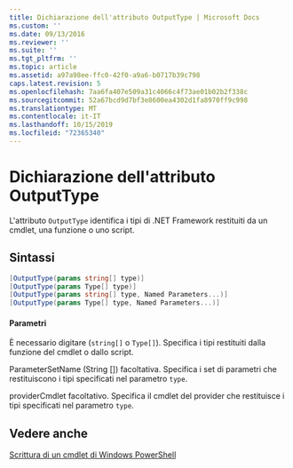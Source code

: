 ```yaml
---
title: Dichiarazione dell'attributo OutputType | Microsoft Docs
ms.custom: ''
ms.date: 09/13/2016
ms.reviewer: ''
ms.suite: ''
ms.tgt_pltfrm: ''
ms.topic: article
ms.assetid: a97a98ee-ffc0-42f0-a9a6-b0717b39c798
caps.latest.revision: 5
ms.openlocfilehash: 7aa6fa407e509a31c4066c4f73ae01b02b2f338c
ms.sourcegitcommit: 52a67bcd9d7bf3e8600ea4302d1fa8970ff9c998
ms.translationtype: MT
ms.contentlocale: it-IT
ms.lasthandoff: 10/15/2019
ms.locfileid: "72365340"
---
```

# <a name="outputtype-attribute-declaration"></a>Dichiarazione dell'attributo OutputType

L'attributo `OutputType` identifica i tipi di .NET Framework restituiti da un cmdlet, una funzione o uno script.

## <a name="syntax"></a>Sintassi

```csharp
[OutputType(params string[] type)]
[OutputType(params Type[] type)]
[OutputType(params string[] type, Named Parameters...)]
[OutputType(params Type[] type, Named Parameters...)]
```

#### <a name="parameters"></a>Parametri

È necessario digitare (`string[]` o `Type[]`). Specifica i tipi restituiti dalla funzione del cmdlet o dallo script.

ParameterSetName (String []) facoltativa. Specifica i set di parametri che restituiscono i tipi specificati nel parametro `type`.

providerCmdlet facoltativo. Specifica il cmdlet del provider che restituisce i tipi specificati nel parametro `type`.

## <a name="see-also"></a>Vedere anche

[Scrittura di un cmdlet di Windows PowerShell](./writing-a-windows-powershell-cmdlet.md)
